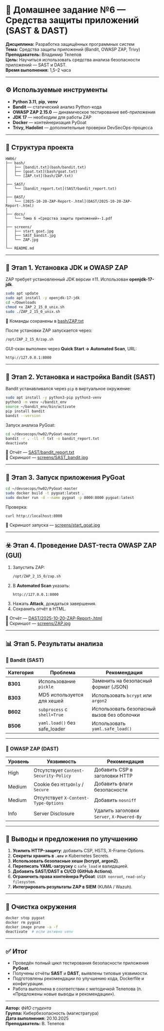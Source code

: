 # 🧩 Домашнее задание №6 — Средства защиты приложений (SAST & DAST)

**Дисциплина:** Разработка защищённых программных систем  
**Тема:** Средства защиты приложений (Bandit, OWASP ZAP, Trivy)  
**Преподаватель:** Владимир Телепов  
**Цель:** Научиться использовать средства анализа безопасности приложений — SAST и DAST.  
**Время выполнения:** 1,5–2 часа  

---

## ⚙️ Используемые инструменты

- **Python 3.11**, **pip**, **venv**  
- **Bandit** — статический анализ Python-кода  
- **OWASP ZAP 2.15.0** — динамическое тестирование веб-приложения  
- **JDK 17** — необходим для работы ZAP  
- **Docker** — контейнеризация PyGoat  
- **Trivy, Hadolint** — дополнительные проверки DevSecOps-процесса

---

## 📂 Структура проекта

```
HW06/
├── bash/
│   ├── [bandit.txt](bash/bandit.txt)
│   ├── [goat.txt](bash/goat.txt)
│   └── [ZAP.txt](bash/ZAP.txt)
│
├── SAST/
│   └── [bandit_report.txt](SAST/bandit_report.txt)
│
├── DAST/
│   └── [2025-10-20-ZAP-Report-.html](DAST/2025-10-20-ZAP-Report-.html)
│
├── docs/
│   └── Тема 6 «Средства защиты приложений»-1.pdf
│
├── screens/
│   ├── start_goat.jpg
│   ├── SAST_bandit.jpg
│   └── ZAP.jpg
│
└── README.md
```

---

## 🧰 Этап 1. Установка JDK и OWASP ZAP

ZAP требует установленный JDK версии ≥11. Использован **openjdk-17-jdk**.

```bash
sudo apt update
sudo apt install -y openjdk-17-jdk
cd ~/Downloads
chmod +x ZAP_2_15_0_unix.sh
sudo ./ZAP_2_15_0_unix.sh
```

📄 Команды сохранены в [bash/ZAP.txt](bash/ZAP.txt)

После установки ZAP запускается через:
```bash
/opt/ZAP_2_15_0/zap.sh
```

GUI-скан выполнен через **Quick Start → Automated Scan**, URL:
```
http://127.0.0.1:8000
```

---

## 🧩 Этап 2. Установка и настройка Bandit (SAST)

Bandit устанавливался через `pip` в виртуальное окружение:
```bash
sudo apt install -y python3-pip python3-venv
python3 -m venv ~/bandit_env
source ~/bandit_env/bin/activate
pip install bandit
bandit --version
```

Запуск анализа PyGoat:
```bash
cd ~/devsecops/hw02/PyGoat-master
bandit -r . -ll -f txt -o bandit_report.txt
deactivate
```

📄 Отчёт — [SAST/bandit_report.txt](SAST/bandit_report.txt)  
📸 Скриншот — [screens/SAST_bandit.jpg](screens/SAST_bandit.jpg)

---

## 🐍 Этап 3. Запуск приложения PyGoat

```bash
cd ~/devsecops/hw02/PyGoat-master
sudo docker build -t pygoat:latest .
sudo docker run -d --name pygoat -p 8000:8000 pygoat:latest
```

Проверка:
```
curl http://localhost:8000
```
📸 Скриншот запуска — [screens/start_goat.jpg](screens/start_goat.jpg)

---

## ☣️ Этап 4. Проведение DAST-теста OWASP ZAP (GUI)

1. Запустить ZAP:  
   ```bash
   /opt/ZAP_2_15_0/zap.sh
   ```
2. В **Automated Scan** указать:
   ```
   http://127.0.0.1:8000
   ```
3. Нажать **Attack**, дождаться завершения.
4. Сохранить отчёт в HTML.

📄 Отчёт — [DAST/2025-10-20-ZAP-Report-.html](DAST/2025-10-20-ZAP-Report-.html)  
📸 Скриншот — [screens/ZAP.jpg](screens/ZAP.jpg)

---

## 📊 Этап 5. Результаты анализа

### 🔹 Bandit (SAST)
| Категория | Проблема | Рекомендация |
|------------|-----------|---------------|
| **B301** | Использование `pickle` | Заменить на безопасный формат (JSON) |
| **B303** | MD5 используется для хешей | Использовать `bcrypt` или `argon2` |
| **B602** | `subprocess` с `shell=True` | Использовать безопасный вызов без оболочки |
| **B506** | `yaml.load()` без safe_loader | Использовать `yaml.safe_load()` |

---

### 🔹 OWASP ZAP (DAST)
| Уровень | Уязвимость | Рекомендация |
|----------|-------------|--------------|
| High | Отсутствует `Content-Security-Policy` | Добавить CSP в заголовки HTTP |
| Medium | Cookie без `HttpOnly` / `Secure` | Добавить флаги безопасности |
| Medium | Отсутствует `X-Content-Type-Options` | Добавить `nosniff` |
| Info | Server Disclosure | Удалить заголовки `Server`, `X-Powered-By` |

---

## 🧠 Выводы и предложения по улучшению

1. **Усилить HTTP-защиту**: добавить CSP, HSTS, X-Frame-Options.  
2. **Секреты хранить в `.env`** и Kubernetes Secrets.  
3. **Использовать безопасные хеши (bcrypt, argon2)**.  
4. **Переписать YAML-загрузку** с `safe_load` и валидацией.  
5. **Добавить SAST/DAST в CI/CD (GitHub Actions)**.  
6. **Ограничить права контейнера PyGoat**: `USER nonroot`, `read-only filesystem`.  
7. **Интегрировать результаты ZAP в SIEM** (KUMA / Wazuh).

---

## 🧹 Очистка окружения

```bash
docker stop pygoat
docker rm pygoat
docker image prune -a -f
deactivate  # если активно venv
```

---

## ✅ Итог

- Проведён полный цикл тестирования безопасности приложения **PyGoat**.  
- Получены отчёты **SAST** и **DAST**, выявлены типовые уязвимости.  
- Подготовлены рекомендации по улучшению кода, Dockerfile и конфигурации.  
- Работа выполнена в соответствии с методичкой Телепова (п. «Предложены новые выводы и рекомендации»).

---

**Автор:** _ФИО студента_  
**Группа:** Кибербезопасность (магистратура)  
**Дата выполнения:** 20.10.2025  
**Преподаватель:** В. Телепов
